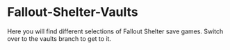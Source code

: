 # Fallout-Shelter-Vaults
Here you will find different selections of Fallout Shelter save games.
Switch over to the vaults branch to get to it.
